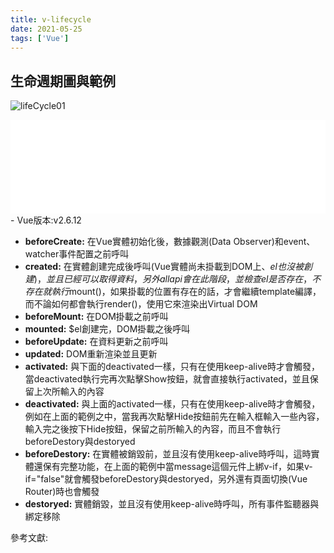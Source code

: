```yaml
---
title: v-lifecycle
date: 2021-05-25
tags: ['Vue']
---
```


<style>

.theme-default-content ul li{
    padding: 8.4px 0px 8.4px 0px;
}
.theme-default-content > p > [alt="lifeCycle01"] {
    vertical-align : middle;
}
</style>

## 生命週期圖與範例

![lifeCycle01](https://i.imgur.com/vEy4iy7.png)

<iframe width="100%" height="150" src="//jsfiddle.net/Chris_Walter/pw803ujr/175/embedded/result,js,html/dark/" allowfullscreen="allowfullscreen" allowpaymentrequest frameborder="0"></iframe>- Vue版本:v2.6.12

* <strong>beforeCreate:</strong> 在Vue實體初始化後，數據觀測(Data Observer)和event、watcher事件配置之前呼叫
* <strong>created:</strong> 在實體創建完成後呼叫(Vue實體尚未掛載到DOM上、$el也沒被創建)，並且已經可以取得資料，另外all api會在此階段，並檢查el是否存在，不存在就執行$mount()，如果掛載的位置有存在的話，才會繼續template編譯，而不論如何都會執行render()，使用它來渲染出Virtual DOM
* <strong>beforeMount:</strong> 在DOM掛載之前呼叫
* <strong>mounted:</strong> $el創建完，DOM掛載之後呼叫
* <strong>beforeUpdate:</strong> 在資料更新之前呼叫
* <strong>updated:</strong> DOM重新渲染並且更新
* <strong>activated:</strong> 與下面的deactivated一樣，只有在使用keep-alive時才會觸發，當deactivated執行完再次點擊Show按鈕，就會直接執行activated，並且保留上次所輸入的內容
* <strong>deactivated:</strong> 與上面的activated一樣，只有在使用keep-alive時才會觸發，例如在上面的範例之中，當我再次點擊Hide按鈕前先在輸入框輸入一些內容，輸入完之後按下Hide按鈕，保留之前所輸入的內容，而且不會執行beforeDestory與destoryed
* <strong>beforeDestory:</strong> 在實體被銷毀前，並且沒有使用keep-alive時呼叫，這時實體還保有完整功能，在上面的範例中當message這個元件上綁v-if，如果v-if="false"就會觸發beforeDestory與destoryed，另外還有頁面切換(Vue Router)時也會觸發
* <strong>destoryed:</strong> 實體銷毀，並且沒有使用keep-alive時呼叫，所有事件監聽器與綁定移除

參考文獻:<br/>
